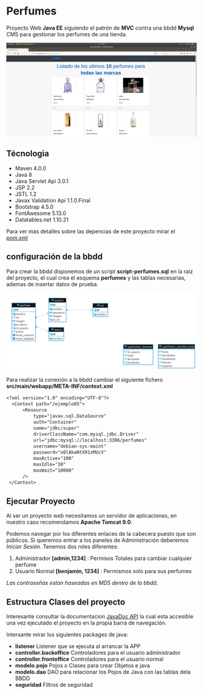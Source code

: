 # Perfumes

Proyecto Web **Java EE** siguiendo el patrón de **MVC** contra una bbdd **Mysql**
CMS para gestionar los perfumes de una tienda. 


![screenshot 1]( Screenshot1.png?raw=true)


## Técnologia

- Maven 4.0.0
- Java 8
- Java Servlet Api 3.0.1
- JSP 2.2
- JSTL 1.2
- Javax Validation Api 1.1.0.Final
- Bootstrap 4.5.0
- FontAwesome 5.13.0
- Datatables.net 1.10.21

Para ver mas detalles sobre las depencias de este proyecto mirar el [pom.xml](https://github.com/Pazcaa/Perfumes/blob/master/pom.xml)




## configuración de la bbdd

Para crear la bbdd disponemos de un script **script-perfumes.sql** en la raiz del proyecto, el cual crea el esquema **perfumes** y las tablas necesarias, ademas de insertar datos de prueba.

![screenshot 2]( Screenshotbbdd.png?raw=true)

Para realizar la conexión a la bbdd cambiar el siguiente fichero **src/main/webapp/META-INF/context.xml**


```
<?xml version="1.0" encoding="UTF-8"?>
  <Context path="/ejemplo05">
      <Resource
          type="javax.sql.DataSource"
          auth="Container"
          name="jdbc/super"
          driverClassName="com.mysql.jdbc.Driver"
          url="jdbc:mysql://localhost:3306/perfumes"
          username="debian-sys-maint"
          password="o8lAkaNtX91xMUcV"
          maxActive="100"
          maxIdle="30"
          maxWait="10000"          
      />
 </Context>
```

## Ejecutar Proyecto

Al ser un proyecto web necesitamos un servidor de aplicaciones, en nuestro caso recomendamos **Apache Tomcat 9.0**.

Podemos navegar por los diferentes enlaces de la cabecera puesto que son públicos.
Si queremos entrar a los paneles de Administración deberemos *Iniciar Sesión*.
Tenemos dos roles diferentes:

1. Administrador   **[admin,1234]** : Permisos Totales para cambiar cualquier perfume
2. Usuario Normal  **[benjamin, 1234]** : Permismos solo para sus perfumes

*Las contraseñas estan haseadas en MD5 dentro de la bbdd.*


## Estructura Clases del proyecto

Interesante consultar la documentacion [JavaDoc API](https://github.com/Pazcaa/Perfumes/tree/master/src/main/webapp/doc) la cual esta accesible una vez ejecutado el proyecto en la propia barra de navegación.

Intersante mirar los siguientes packages de java:

- **listener** Listener que se ejecuta al arrancar la APP
- **controller.backoffice** Controladores para el usuario administrador
- **controller.frontoffice** Controladores para el usuario normal
- **modelo.pojo** Pojos o Clases para crear Objetos e java
- **modelo.dao** DAO para relacionar los Pojos de Java con las tablas dela BBDD
- **seguridad** Filtros de seguridad


